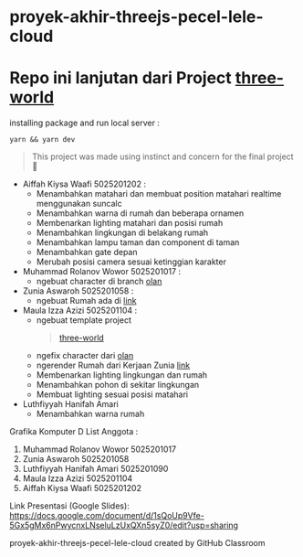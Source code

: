 # proyek-akhir-threejs-pecel-lele-cloud

# Repo ini lanjutan dari Project [three-world](https://github.com/storyofhis/three-world)

installing package and run local server :

```
yarn && yarn dev
```

> This project was made using instinct and concern for the final project 🙏

- Aiffah Kiysa Waafi 5025201202 :
  - Menambahkan matahari dan membuat position matahari realtime menggunakan suncalc
  - Menambahkan warna di rumah dan beberapa ornamen
  - Membenarkan lighting matahari dan posisi rumah
  - Menambahkan lingkungan di belakang rumah
  - Menambahkan lampu taman dan component di taman
  - Menambahkan gate depan
  - Merubah posisi camera sesuai ketinggian karakter
- Muhammad Rolanov Wowor 5025201017 :
  - ngebuat character di branch [olan](https://github.com/cg20221d/proyek-akhir-threejs-pecel-lele-cloud/tree/olan)
- Zunia Aswaroh 5025201058 :
  - ngebuat Rumah ada di [link](https://github.com/cg20221d/proyek-akhir-threejs-pecel-lele-cloud/blob/main/public/Home/Rumah.glb)
- Maula Izza Azizi 5025201104 :
  - ngebuat template project
    > [three-world](https://github.com/storyofhis/three-world)
  - ngefix character dari [olan](https://github.com/cg20221d/proyek-akhir-threejs-pecel-lele-cloud/tree/olan)
  - ngerender Rumah dari Kerjaan Zunia [link](https://github.com/cg20221d/proyek-akhir-threejs-pecel-lele-cloud/blob/main/public/Home/Rumah.glb)
  - Membenarkan lighting lingkungan dan rumah
  - Menambahkan pohon di sekitar lingkungan
  - Membuat lighting sesuai posisi matahari
- Luthfiyyah Hanifah Amari
  - Menambahkan warna rumah

Grafika Komputer D
List Anggota :

1. Muhammad Rolanov Wowor 5025201017
2. Zunia Aswaroh 5025201058
3. Luthfiyyah Hanifah Amari 5025201090
4. Maula Izza Azizi 5025201104
5. Aiffah Kiysa Waafi 5025201202

Link Presentasi (Google Slides): https://docs.google.com/document/d/1sQoUp9Vfe-5Gx5gMx6nPwycnxLNseluLzUxQXn5syZ0/edit?usp=sharing


proyek-akhir-threejs-pecel-lele-cloud created by GitHub Classroom
